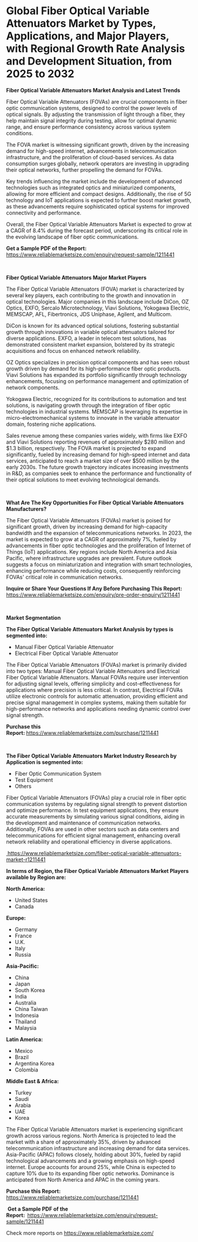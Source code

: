 <p><h1>Global Fiber Optical Variable Attenuators Market by Types, Applications, and Major Players, with Regional Growth Rate Analysis and Development Situation, from 2025 to 2032</h1></p><p><strong>Fiber Optical Variable Attenuators Market Analysis and Latest Trends</strong></p>
<p><p>Fiber Optical Variable Attenuators (FOVAs) are crucial components in fiber optic communication systems, designed to control the power levels of optical signals. By adjusting the transmission of light through a fiber, they help maintain signal integrity during testing, allow for optimal dynamic range, and ensure performance consistency across various system conditions. </p><p>The FOVA market is witnessing significant growth, driven by the increasing demand for high-speed internet, advancements in telecommunication infrastructure, and the proliferation of cloud-based services. As data consumption surges globally, network operators are investing in upgrading their optical networks, further propelling the demand for FOVAs. </p><p>Key trends influencing the market include the development of advanced technologies such as integrated optics and miniaturized components, allowing for more efficient and compact designs. Additionally, the rise of 5G technology and IoT applications is expected to further boost market growth, as these advancements require sophisticated optical systems for improved connectivity and performance.</p><p>Overall, the Fiber Optical Variable Attenuators Market is expected to grow at a CAGR of 8.4% during the forecast period, underscoring its critical role in the evolving landscape of fiber optic communications.</p></p>
<p><strong>Get a Sample PDF of the Report:&nbsp;</strong> <a href="https://www.reliablemarketsize.com/enquiry/request-sample/1211441?utm_campaign=3321&utm_medium=2&utm_source=Github&utm_content=ia&utm_term=24032025&utm_id=fiber-optical-variable-attenuators">https://www.reliablemarketsize.com/enquiry/request-sample/1211441</a></p>
<p>&nbsp;</p>
<p><strong>Fiber Optical Variable Attenuators Major Market Players</strong></p>
<p><p>The Fiber Optical Variable Attenuators (FOVA) market is characterized by several key players, each contributing to the growth and innovation in optical technologies. Major companies in this landscape include DiCon, OZ Optics, EXFO, Sercalo Microtechnology, Viavi Solutions, Yokogawa Electric, MEMSCAP, AFL, Fibertronics, JDS Uniphase, Agilent, and Multicom.</p><p>DiCon is known for its advanced optical solutions, fostering substantial growth through innovations in variable optical attenuators tailored for diverse applications. EXFO, a leader in telecom test solutions, has demonstrated consistent market expansion, bolstered by its strategic acquisitions and focus on enhanced network reliability.</p><p>OZ Optics specializes in precision optical components and has seen robust growth driven by demand for its high-performance fiber optic products. Viavi Solutions has expanded its portfolio significantly through technology enhancements, focusing on performance management and optimization of network components.</p><p>Yokogawa Electric, recognized for its contributions to automation and test solutions, is navigating growth through the integration of fiber optic technologies in industrial systems. MEMSCAP is leveraging its expertise in micro-electromechanical systems to innovate in the variable attenuator domain, fostering niche applications.</p><p>Sales revenue among these companies varies widely, with firms like EXFO and Viavi Solutions reporting revenues of approximately $280 million and $1.3 billion, respectively. The FOVA market is projected to expand significantly, fueled by increasing demand for high-speed internet and data services, anticipated to reach a market size of over $500 million by the early 2030s. The future growth trajectory indicates increasing investments in R&D, as companies seek to enhance the performance and functionality of their optical solutions to meet evolving technological demands.</p></p>
<p>&nbsp;</p>
<p><strong>What Are The Key Opportunities For Fiber Optical Variable Attenuators Manufacturers?</strong></p>
<p><p>The Fiber Optical Variable Attenuators (FOVAs) market is poised for significant growth, driven by increasing demand for high-capacity bandwidth and the expansion of telecommunications networks. In 2023, the market is expected to grow at a CAGR of approximately 7%, fueled by advancements in fiber optic technologies and the proliferation of Internet of Things (IoT) applications. Key regions include North America and Asia Pacific, where infrastructure upgrades are prevalent. Future outlook suggests a focus on miniaturization and integration with smart technologies, enhancing performance while reducing costs, consequently reinforcing FOVAs' critical role in communication networks.</p></p>
<p><strong>Inquire or Share Your Questions If Any Before Purchasing This Report:</strong> <a href="https://www.reliablemarketsize.com/enquiry/pre-order-enquiry/1211441?utm_campaign=3321&utm_medium=2&utm_source=Github&utm_content=ia&utm_term=24032025&utm_id=fiber-optical-variable-attenuators">https://www.reliablemarketsize.com/enquiry/pre-order-enquiry/1211441</a></p>
<p>&nbsp;</p>
<p><strong>Market Segmentation</strong></p>
<p><strong>The Fiber Optical Variable Attenuators Market Analysis by types is segmented into:</strong></p>
<p><ul><li>Manual Fiber Optical Variable Attenuator</li><li>Electrical Fiber Optical Variable Attenuator</li></ul></p>
<p><p>The Fiber Optical Variable Attenuators (FOVAs) market is primarily divided into two types: Manual Fiber Optical Variable Attenuators and Electrical Fiber Optical Variable Attenuators. Manual FOVAs require user intervention for adjusting signal levels, offering simplicity and cost-effectiveness for applications where precision is less critical. In contrast, Electrical FOVAs utilize electronic controls for automatic attenuation, providing efficient and precise signal management in complex systems, making them suitable for high-performance networks and applications needing dynamic control over signal strength.</p></p>
<p><strong>Purchase this Report:&nbsp;</strong><a href="https://www.reliablemarketsize.com/purchase/1211441?utm_campaign=3321&utm_medium=2&utm_source=Github&utm_content=ia&utm_term=24032025&utm_id=fiber-optical-variable-attenuators">https://www.reliablemarketsize.com/purchase/1211441</a></p>
<p>&nbsp;</p>
<p><strong>The Fiber Optical Variable Attenuators Market Industry Research by Application is segmented into:</strong></p>
<p><ul><li>Fiber Optic Communication System</li><li>Test Equipment</li><li>Others</li></ul></p>
<p><p>Fiber Optical Variable Attenuators (FOVAs) play a crucial role in fiber optic communication systems by regulating signal strength to prevent distortion and optimize performance. In test equipment applications, they ensure accurate measurements by simulating various signal conditions, aiding in the development and maintenance of communication networks. Additionally, FOVAs are used in other sectors such as data centers and telecommunications for efficient signal management, enhancing overall network reliability and operational efficiency in diverse applications.</p></p>
<p><a href="https://www.reliablemarketsize.com/fiber-optical-variable-attenuators-market-r1211441?utm_campaign=3321&utm_medium=2&utm_source=Github&utm_content=ia&utm_term=24032025&utm_id=fiber-optical-variable-attenuators">&nbsp;https://www.reliablemarketsize.com/fiber-optical-variable-attenuators-market-r1211441</a></p>
<p><strong>In terms of Region, the Fiber Optical Variable Attenuators Market Players available by Region are:</strong></p>
<p>
    <p> <strong> North America: </strong>
        <ul>
            <li>United States</li>
            <li>Canada</li>
        </ul>
        </p> 
    <p> <strong> Europe: </strong>
        <ul>
            <li>Germany</li>
            <li>France</li>
            <li>U.K.</li>
            <li>Italy</li>
            <li>Russia</li>
        </ul>
        </p> 
    <p> <strong> Asia-Pacific: </strong>
        <ul>
            <li>China</li>
            <li>Japan</li>
            <li>South Korea</li>
            <li>India</li>
            <li>Australia</li>
            <li>China Taiwan</li>
            <li>Indonesia</li>
            <li>Thailand</li>
            <li>Malaysia</li>
        </ul>
        </p> 
    <p> <strong> Latin America: </strong>
        <ul>
            <li>Mexico</li>
            <li>Brazil</li>
            <li>Argentina Korea</li>
            <li>Colombia</li>
        </ul>
        </p> 
    <p> <strong> Middle East & Africa: </strong>
        <ul>
            <li>Turkey</li>
            <li>Saudi</li>
            <li>Arabia</li>
            <li>UAE</li>
            <li>Korea</li>
        </ul>
    </p>
    </p>
<p><p>The Fiber Optical Variable Attenuators market is experiencing significant growth across various regions. North America is projected to lead the market with a share of approximately 35%, driven by advanced telecommunication infrastructure and increasing demand for data services. Asia-Pacific (APAC) follows closely, holding about 30%, fueled by rapid technological advancements and a growing emphasis on high-speed internet. Europe accounts for around 25%, while China is expected to capture 10% due to its expanding fiber optic networks. Dominance is anticipated from North America and APAC in the coming years. </p></p>
<p><strong>Purchase this Report: </strong><a href="https://www.reliablemarketsize.com/purchase/1211441?utm_campaign=3321&utm_medium=2&utm_source=Github&utm_content=ia&utm_term=24032025&utm_id=fiber-optical-variable-attenuators">https://www.reliablemarketsize.com/purchase/1211441</a></p>
<p>&nbsp;<strong>Get a Sample PDF of the Report:&nbsp;&nbsp;</strong><a href="https://www.reliablemarketsize.com/enquiry/request-sample/1211441?utm_campaign=3321&utm_medium=2&utm_source=Github&utm_content=ia&utm_term=24032025&utm_id=fiber-optical-variable-attenuators">https://www.reliablemarketsize.com/enquiry/request-sample/1211441</a></p>
<p><strong></strong></p>
<p>Check more reports on <a href="https://www.reliablemarketsize.com/?utm_campaign=3321&utm_medium=2&utm_source=Github&utm_content=ia&utm_term=24032025&utm_id=fiber-optical-variable-attenuators">https://www.reliablemarketsize.com/</a></p>